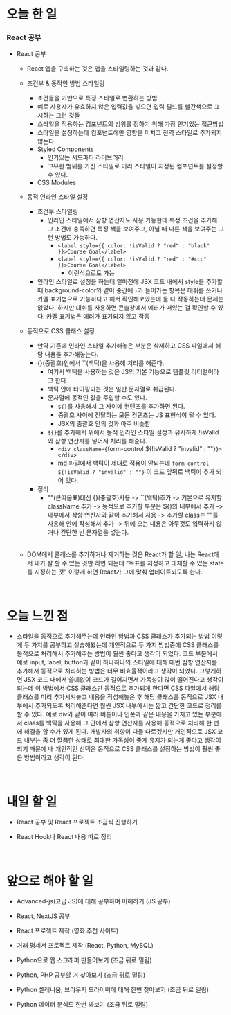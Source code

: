 # 오늘 한 일

### React 공부

- React 공부

  - React 앱을 구축하는 것은 앱을 스타일링하는 것과 같다.
  - 조건부 & 동적인 방법 스타일링
    - 조건들을 기반으로 특정 스타일로 변환하는 방법
    - 예로 사용자가 유효하지 않은 입력값을 넣으면 입력 필드를 빨간색으로 표시하는 그런 것들
    - 스타일을 적용하는 컴포넌트의 범위를 정하기 위해 가장 인기있는 접근방법
    - 스타일을 설정하는데 컴포넌트에만 영향을 미치고 전역 스타일로 추가되지 않는다.
    - Styled Components
      - 인기있는 서드파티 라이브러리
      - 고유한 범위를 가진 스타일로 미리 스타일이 지정된 컴포넌트를 설정할 수 있다.
    - CSS Modules
  - 동적 인라인 스타일 설정
    - 조건부 스타일링
      - 인라인 스타일에서 삼항 연산자도 사용 가능한데 특정 조건을 추가해 그 조건에 충족하면 특정 색을 보여주고, 아닐 때 다른 색을 보여주는 그런 방법도 가능하다.
        - `<label style={{ color: !isValid ? "red" : "black" }}>Course Goal</label>`
        - `<label style={{ color: !isValid ? "red" : "#ccc" }}>Course Goal</label>`
          - 이런식으로도 가능
    - 인라인 스타일로 설정을 하는데 얼마전에 JSX 코드 내에서 style을 추가할 때 background-color와 같이 중간에 `-`가 들어가는 항목은 대쉬를 쓰거나 카멜 표기법으로 가능하다고 해서 확인해보았는데 둘 다 작동하는데 문제는 없었다. 하지만 대쉬를 사용하면 콘솔창에서 에러가 떠있는 걸 확인할 수 있다. 카멜 표기법은 에러가 표기되지 않고 작동
  - 동적으로 CSS 클래스 설정

    - 만약 기존에 인라인 스타일 추가해놓은 부분은 삭제하고 CSS 파일에서 해당 내용을 추가해놓는다.
    - {}(중괄호)안에서 ``(백틱)을 사용해 처리를 해준다.
      - 여기서 백틱을 사용하는 것은 JS의 기본 기능으로 템플릿 리터럴이라고 한다.
      - 백틱 안에 타이핑되는 것은 일반 문자열로 취급된다.
      - 문자열에 동적인 값을 주입할 수도 있다.
        - `${}`를 사용해서 그 사이에 컨텐츠를 추가하면 된다.
        - 중괄호 사이에 전달하는 모든 컨텐츠는 JS 표현식이 될 수 있다.
        - JSX의 중괄호 안의 것과 아주 비슷함
      - `${}`를 추가해서 위에서 동적 인라인 스타일 설정과 유사하게 !isValid 와 삼항 연산자를 넣어서 처리를 해준다.
        - `<div className={`form-control ${!isValid ? "invalid" : ""}`}></div>`
        - md 파일에서 백틱이 제대로 적용이 안되는데 `form-control ${!isValid ? "invalid" : ""}` 이 코드 앞뒤로 백틱이 추가 되어 있다.
    - 정리
      - ""(큰따옴표)대신 {}(중괄호)사용 -> ``(백틱)추가 -> 기본으로 유지할 className 추가 -> 동적으로 추가할 부분은 ${}의 내부에서 추가 -> 내부에서 삼항 연산자와 같이 추가해서 사용 -> 추가할 class는 ""를 사용해 안에 작성해서 추가 -> 뒤에 오는 내용은 아무것도 입력하지 않거나 간단한 빈 문자열을 넣는다.

    <br />

  - DOM에서 클래스를 추가하거나 제거하는 것은 React가 할 일, 나는 React에서 내가 잘 할 수 있는 것만 하면 되는데 "목표를 지정하고 대체할 수 있는 state를 지정하는 것" 이렇게 하면 React가 그에 맞춰 업데이트되도록 한다.

<br />

# 오늘 느낀 점

- 스타일을 동적으로 추가해주는데 인라인 방법과 CSS 클래스가 추가되는 방법 이렇게 두 가지를 공부하고 실습해봤는데 개인적으로 두 가지 방법중에 CSS 클래스를 동적으로 처리해서 추가해주는 방법이 훨씬 좋다고 생각이 되었다. 코드 부분에서 예로 input, label, button과 같이 하나하나의 스타일에 대해 매번 삼항 연산자를 추가해서 동적으로 처리하는 방법은 너무 비효율적이라고 생각이 되었다. 그렇게하면 JSX 코드 내에서 쓸데없이 코드가 길어지면서 가독성이 많이 떨어진다고 생각이 되는데 이 방법에서 CSS 클래스만 동적으로 추가되게 한다면 CSS 파일에서 해당 클래스를 미리 추가시켜놓고 내용을 작성해놓은 후 해당 클래스를 동적으로 JSX 내부에서 추가되도록 처리해준다면 훨씬 JSX 내부에서는 짧고 간단한 코드로 정리를 할 수 있다. 예로 div와 같이 여러 버튼이나 인풋과 같은 내용을 가지고 있는 부분에서 class를 백틱을 사용해 그 안에서 삼항 연산자를 사용해 동적으로 처리해 한 번에 해결을 할 수가 있게 된다. 개발자의 취향이 다들 다르겠지만 개인적으로 JSX 코드 내부는 좀 더 깔끔한 상태로 최대한 가독성이 좋게 유지가 되는게 좋다고 생각이 되기 때문에 내 개인적인 선택은 동적으로 CSS 클래스를 설정하는 방법이 훨씬 좋은 방법이라고 생각이 된다.

<br />

# 내일 할 일

- React 공부 및 React 프로젝트 조금씩 진행하기

- React Hook나 React 내용 따로 정리

<br />

# 앞으로 해야 할 일

- Advanced-js(고급 JS)에 대해 공부하며 이해하기 (JS 공부)

- React, NextJS 공부

- React 프로젝트 제작 (영화 추천 사이트)

- 거래 명세서 프로젝트 제작 (React, Python, MySQL)

- Python으로 웹 스크래퍼 만들어보기 (조금 뒤로 밀림)

- Python, PHP 공부할 거 찾아보기 (조금 뒤로 밀림)

- Python 셀레니움, 브라우저 드라이버에 대해 한번 찾아보기 (조금 뒤로 밀림)

- Python 데이터 분석도 한번 봐보기 (조금 뒤로 밀림)
